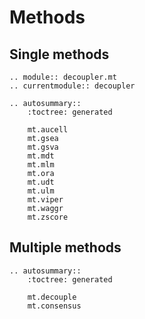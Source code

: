 # Methods

## Single methods

```{eval-rst}
.. module:: decoupler.mt
.. currentmodule:: decoupler

.. autosummary::
    :toctree: generated

    mt.aucell
    mt.gsea
    mt.gsva
    mt.mdt
    mt.mlm
    mt.ora
    mt.udt
    mt.ulm
    mt.viper
    mt.waggr
    mt.zscore
```

## Multiple methods

```{eval-rst}
.. autosummary::
    :toctree: generated

    mt.decouple
    mt.consensus
```
